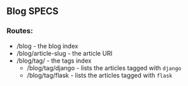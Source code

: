 ## Blog SPECS

### Routes:

- /blog - the blog index
- /blog/article-slug - the article URI
- /blog/tag/ - the tags index
  - /blog/tag/django - lists the articles tagged with `django`
  - /blog/tag/flask - lists the articles tagged with `flask`

